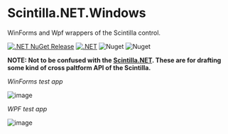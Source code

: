 # Scintilla.NET.Windows
WinForms and Wpf wrappers of the Scintilla control.

[![.NET NuGet Release](https://github.com/VPKSoft/Scintilla.NET.Windows/actions/workflows/nuget_release.yml/badge.svg)](https://github.com/VPKSoft/Scintilla.NET.Windows/actions/workflows/nuget_release.yml) [![.NET](https://github.com/VPKSoft/Scintilla.NET.Windows/actions/workflows/dotnet.yml/badge.svg)](https://github.com/VPKSoft/Scintilla.NET.Windows/actions/workflows/dotnet.yml) 
![Nuget](https://img.shields.io/nuget/v/Scintilla.NET.WinForms) ![Nuget](https://img.shields.io/nuget/v/Scintilla.NET.Wpf)

**NOTE: Not to be confused with the [Scintilla.NET](https://github.com/VPKSoft/Scintilla.NET). These are for drafting some kind of cross paltform API of the Scintilla.**

*WinForms test app*

![image](https://user-images.githubusercontent.com/40712699/219758142-600d6109-33f7-4be1-8e6e-8f1fd4b19d93.png)

*WPF test app*

![image](https://user-images.githubusercontent.com/40712699/219758212-4a8f3e19-b963-4de1-9544-9a6ef3b607b2.png)
